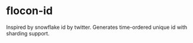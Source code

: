 # flocon-id
Inspired by snowflake id by twitter. Generates time-ordered unique id with sharding support.

